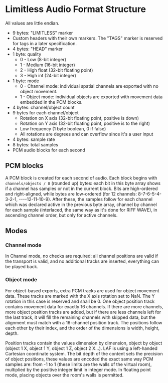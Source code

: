 # Limitless Audio Format Structure
All values are little endian.
* 9 bytes: "LIMITLESS" marker
* Custom headers with their own markers. The "TAGS" marker is reserved for tags in a later specification.
* 4 bytes: "HEAD" marker
* 1 byte: quality
    * 0 - Low (8-bit integer)
    * 1 - Medium (16-bit integer)
    * 2 - High float (32-bit floating point)
    * 3 - High int (24-bit integer)
* 1 byte: mode
    * 0 - Channel mode: individual spatial channels are exported with no object movement.
    * 1 - Object mode: individual objects are exported with movement data embedded in the PCM blocks.
* 4 bytes: channel/object count
* 9 bytes for each channel/object
    * Rotation on X axis (32-bit floating point, positive is down)
    * Rotation on Y axis (32-bit floating point, positive is to the right)
    * Low frequency (1 byte boolean, 0 if false)
	* All rotations are degrees and can overflow since it's a user input
* 4 bytes: sample rate
* 8 bytes: total samples
* PCM audio blocks for each second

## PCM blocks
A PCM block is created for each second of audio. Each block begins with
`channels/objects / 8` (rounded up) bytes: each bit in this byte array shows if
a channel has samples or not in the current block. Bits are high-ordered and
right-aligned, while bytes are low-ordered (for 12 channels: 8-7-6-5-4-3-2-1,
----12-11-10-9). After these, the samples follow for each channel which was
declared active in the previous byte array, channel by channel for each sample
(interlaced, the same way as it's done for RIFF WAVE), in ascending channel
order, but only for active channels.

## Modes
### Channel mode
In Channel mode, no checks are required: all channel positions are valid if the
transport is valid, and no additional tracks are inserted, everything can be
played back.

### Object mode
For object-based exports, extra PCM tracks are used for object movement data.
These tracks are marked with the X axis rotation set to NaN. The Y rotation in
this case is reserved and shall be 0. One object position track contains
movement data for exactly 16 channels. If there are more channels, more object
position tracks are added, but if there are less channels left for the last
track, it will fill the remaining channels with skipped data, but the alignment
must match with a 16-channel position track. The positions follow each other by
their index, and the order of the dimensions is width, height, depth.

Position tracks contain the values dimension by dimension, object by object
(object 1 X, object 1 Y, object 1 Z, object 2 X...). LAF is using a left-handed
Cartesian coordinate system. The bit depth of the content sets the precision of
object positions, these values are encoded the exact same way PCM samples are:
from -1 to 1 (these limits are the walls of the virtual room), multiplied by the
positive integer limit in integer mode. In floating point mode, placing objects
over the room's walls is permitted.
